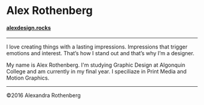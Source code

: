 # Alex Rothenberg

#### [alexdesign.rocks](http://alexdesign.rocks)

---

I love creating things with a lasting impressions. Impressions that trigger emotions and interest. That’s how I stand out and that’s why I’m a designer.


My name is Alex Rothenberg. I'm studying Graphic Design at Algonquin College and am currently in my final year. I speciliaze in Print Media and Motion Graphics.

---

©2016 Alexandra Rothenberg